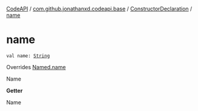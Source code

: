 [CodeAPI](../../index.md) / [com.github.jonathanxd.codeapi.base](../index.md) / [ConstructorDeclaration](index.md) / [name](.)

# name

`val name: `[`String`](https://kotlinlang.org/api/latest/jvm/stdlib/kotlin/-string/index.html)

Overrides [Named.name](../-named/name.md)

Name

**Getter**

Name

